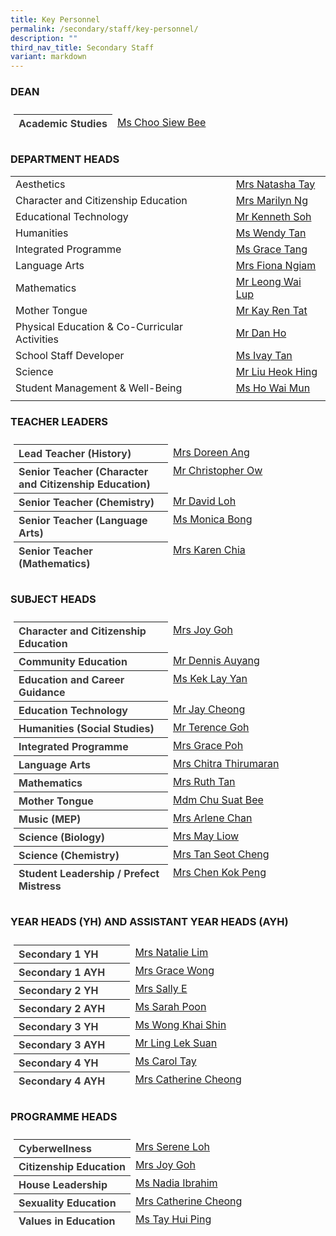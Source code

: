 ```yaml
---
title: Key Personnel
permalink: /secondary/staff/key-personnel/
description: ""
third_nav_title: Secondary Staff
variant: markdown
---
```

<style type="text/css">
.tg {
    color: #3D3D3D;
    padding: 10px 5px;
    text-align: left;
    width: 100%;
}
.tg td {
    overflow: hidden;
    word-break: normal;
}
.tg th {
    color: #3D3D3D;
    font-weight: bold;
}
.tg .tr-norm {
    vertical-align: top;
    width: 60%;
}
.tg .tr-header {
    text-align: left;
    font-weight: bold;
    vertical-align: top;
    width: 50%;
}
</style>

### DEAN

<table class="tg">
  <thead>
    <tr>
      <th class="tr-header">Academic Studies</th>
      <td class="tr-norm"><a href="mailto:choo_siew_bee@schools.gov.sg">Ms Choo Siew Bee</a></td>
    </tr>
  </thead>
  <tbody>
  </tbody>
</table>

### DEPARTMENT HEADS

| | |
| --- | --- |
| Aesthetics | [Mrs Natasha Tay](mailto:sophia_natasha_wei_junhao@schools.gov.sg) |
| Character and Citizenship Education | [Mrs Marilyn Ng](mailto:lau_lilin_marilyn@schools.gov.sg) |
| Educational Technology | [Mr Kenneth Soh](mailto:soh_chen_wai_kenneth@schools.gov.sg) |
| Humanities | [Ms Wendy Tan](mailto:wendy_li-_jin_tan@schools.gov.sg) |
| Integrated Programme | [Ms Grace Tang](mailto:tang_lyn_lyn@schools.gov.sg) |
| Language Arts | [Mrs Fiona Ngiam](mailto:fiona_ngiam@schools.gov.sg) |
| Mathematics | [Mr Leong Wai Lup](mailto:leong_wai_lup@schools.gov.sg) |
| Mother Tongue | [Mr Kay Ren Tat](mailto:kay_ren_tat@schools.gov.sg) |
| Physical Education &amp; Co-Curricular Activities | [Mr Dan Ho](mailto:dan_ho@schools.gov.sg) |
| School Staff Developer | [Ms Ivay Tan](mailto:tan_sin_yee_ivay@schools.gov.sg) |
| Science | [Mr Liu Heok Hing](mailto:liu_heok_hing@schools.gov.sg) |
| Student Management &amp; Well-Being | [Ms Ho Wai Mun](mailto:ho_wai_mun@schools.gov.sg) |
| | |


### TEACHER LEADERS

<table class="tg">
  <thead>
    <tr>
      <th class="tr-header">Lead Teacher (History)</th>
      <td class="tr-norm"><a href="mailto:lim_li_huang_doreen@schools.gov.sg">Mrs Doreen Ang</a></td>
    </tr>
    <tr>
      <th class="tr-header">Senior Teacher (Character and Citizenship Education)</th>
      <td class="tr-norm"><a href="mailto:ow_chee_keong_christopher@schools.gov.sg">Mr Christopher Ow</a></td>
    </tr>
    <tr>
      <th class="tr-header">Senior Teacher (Chemistry)</th>
      <td class="tr-norm"><a href="mailto:loh_jee_yong_david@schools.gov.sg">Mr David Loh</a></td>
    </tr>
    <tr>
      <th class="tr-header">Senior Teacher (Language Arts)</th>
      <td class="tr-norm"><a href="mailto:monica_bong@schools.gov.sg">Ms Monica Bong</a></td>
    </tr>
    <tr>
      <th class="tr-header">Senior Teacher (Mathematics)</th>
      <td class="tr-norm"><a href="mailto:low_geok_lin_karen@schools.gov.sg">Mrs Karen Chia</a></td>
    </tr>
  </thead>
  <tbody>
  </tbody>
</table>

### SUBJECT HEADS

<table class="tg">
  <thead>
    <tr>
      <th class="tr-header">Character and Citizenship Education</th>
      <td class="tr-norm"><a href="mailto:joy_sim@schools.gov.sg">Mrs Joy Goh</a></td>
    </tr>
    <tr>
      <th class="tr-header">Community Education</th>
      <td class="tr-norm"><a href="mailto:auyang_seh_hon_dennis@schools.gov.sg">Mr Dennis Auyang</a></td>
    </tr>
    <tr>
      <th class="tr-header"> Education and Career Guidance</th>
      <td class="tr-norm"><a href="mailto:kek_lay_yan@schools.gov.sg">Ms Kek Lay Yan</a></td>
    </tr>
    <tr>
      <th class="tr-header">Education Technology</th>
      <td class="tr-norm"><a href="mailto:jay_cheong_han_wen@schools.gov.sg">Mr Jay Cheong</a></td>
    </tr>
    <tr>
      <th class="tr-header">Humanities (Social Studies)</th>
      <td class="tr-norm"><a href="mailto:goh_keng_lee_terence@mgs.sch.edu.sg">Mr Terence Goh</a></td>
    </tr>
    <tr>
      <th class="tr-header">Integrated Programme</th>
      <td class="tr-norm"><a href="mailto:grace_poh@schools.gov.sg">Mrs Grace Poh</a></td>
    </tr>
    <tr>
      <th class="tr-header">Language Arts</th>
      <td class="tr-norm"><a href="mailto:chitra_thirumaran@schools.gov.sg">Mrs Chitra Thirumaran</a></td>
    </tr>
    <tr>
      <th class="tr-header">Mathematics</th>
      <td class="tr-norm"><a href="mailto:ruth_tan@schools.gov.sg">Mrs Ruth Tan</a></td>
    </tr>
    <tr>
      <th class="tr-header">Mother Tongue</th>
      <td class="tr-norm"><a href="mailto:chu_suat_bee@schools.gov.sg">Mdm Chu Suat Bee</a></td>
    </tr>
    <tr>
      <th class="tr-header">Music (MEP)</th>
      <td class="tr-norm"><a href="mailto:low_siew_kheng_arlene@schools.gov.sg">Mrs Arlene Chan</a></td>
    </tr>
    <tr>
      <th class="tr-header">Science (Biology)</th>
      <td class="tr-norm"><a href="mailto:phua_poh_eng@schools.gov.sg">Mrs May Liow</a></td>
    </tr>
    <tr>
      <th class="tr-header">Science (Chemistry)</th>
      <td class="tr-norm"><a href="mailto:lim_seot_cheng@schools.gov.sg">Mrs Tan Seot Cheng</a></td>
    </tr>
    <tr>
      <th class="tr-header">Student Leadership / Prefect Mistress</th>
      <td class="tr-norm"><a href="mailto:chen_kok_peng@schools.gov.sg">Mrs Chen Kok Peng</a></td>
    </tr>
  </thead>
  <tbody>
  </tbody>
</table>

### YEAR HEADS (YH) AND ASSISTANT YEAR HEADS (AYH)

<table class="tg">
  <thead>
    <tr>
      <th class="tr-header">Secondary 1 YH</th>
      <td class="tr-norm"><a href="mailto:natalie_chew@schools.gov.sg">Mrs Natalie Lim</a></td>
    </tr>
    <tr>
      <th class="tr-header">Secondary 1 AYH</th>
      <td class="tr-norm"><a href="mailto:grace_yeo_hui_ling@schools.gov.sg">Mrs Grace Wong</a></td>
    </tr>
    <tr>
      <th class="tr-header">Secondary 2 YH</th>
      <td class="tr-norm"><a href="mailto:pang_sally@schools.gov.sg">Mrs Sally E</a>&nbsp;</td>
    </tr>
    <tr>
      <th class="tr-header">Secondary 2 AYH</th>
      <td class="tr-norm"><a href="mailto:janine_sarah_poon@schools.gov.sg">Ms Sarah Poon</a></td>
    </tr>
    <tr>
      <th class="tr-header">Secondary 3 YH</th>
      <td class="tr-norm"><a href="mailto:wong_khai_shin@schools.gov.sg">Ms Wong Khai Shin</a>&nbsp;</td>
    </tr>
    <tr>
      <th class="tr-header">Secondary 3 AYH</th>
      <td class="tr-norm"><a href="mailto:ling_lek_suan@schools.gov.sg" target="">Mr Ling Lek Suan</a><a href="mailto:catherine_cheong@schools.gov.sg"></a></td>
    </tr>
    <tr>
      <th class="tr-header">Secondary 4 YH</th>
      <td class="tr-norm"><a href="mailto:carol_tay_dan_guey@schools.gov.sg">Ms Carol Tay</a>&nbsp;</td>
    </tr>
    <tr>
      <th class="tr-header">Secondary 4 AYH</th>
      <td class="tr-norm"><a href="mailto:catherine_cheong@schools.gov.sg">Mrs Catherine Cheong</a></td>
    </tr>
  </thead>
  <tbody>
  </tbody>
</table>

### PROGRAMME HEADS

<table class="tg">
  <thead>
    <tr>
      <th class="tr-header">Cyberwellness</th>
      <td class="tr-norm"><a href="mailto:boo_serene@schools.gov.sg">Mrs Serene Loh</a></td>
    </tr>
    <tr>
      <th class="tr-header">Citizenship Education</th>
      <td class="tr-norm"><a href="mailto:joy_sim@schools.gov.sg">Mrs Joy Goh</a><a href="mailto:janine_sarah_poon@schools.gov.sg"></a></td>
    </tr>
    <tr>
      <th class="tr-header">House Leadership</th>
      <td class="tr-norm"><a href="mailto:nadia_dahak_ibrahim@schools.gov.sg">Ms Nadia Ibrahim</a></td>
    </tr>
    <tr>
      <th class="tr-header">Sexuality Education</th>
      <td class="tr-norm"><a href="mailto:catherine_cheong@schools.gov.sg">Mrs Catherine Cheong</a></td>
    </tr>
    <tr>
      <th class="tr-header">Values in Education</th>
      <td class="tr-norm"><a href="mailto:tay_hui_ping@schools.gov.sg" target="">Ms Tay Hui Ping</a></td>
    </tr>
  </thead>
  <tbody>
  </tbody>
</table>